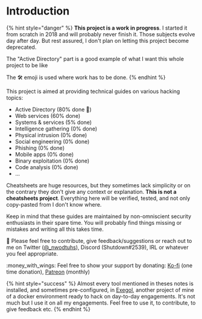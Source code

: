 # Introduction

{% hint style="danger" %}
**This project is a work in progress**. I started it from scratch in 2018 and will probably never finish it. Those subjects evolve day after day. But rest assured, I don't plan on letting this project become deprecated.&#x20;

The "Active Directory" part is a good example of what I want this whole project to be like

The 🛠️ emoji is used where work has to be done.
{% endhint %}

This project is aimed at providing technical guides on various hacking topics:

* Active Directory (80% done :tada:)
* Web services (60% done)
* Systems & services (5% done)
* Intelligence gathering (0% done)
* Physical intrusion (0% done)
* Social engineering (0% done)
* Phishing (0% done)
* Mobile apps (0% done)
* Binary exploitation (0% done)
* Code analysis (0% done)
* ...

Cheatsheets are huge resources, but they sometimes lack simplicity or on the contrary they don't give any context or explanation. **This is not a cheatsheets project**. Everything here will be verified, tested, and not only copy-pasted from I don't know where.

Keep in mind that these guides are maintained by non-omniscient security enthusiasts in their spare time. You will probably find things missing or mistakes and writing all this takes time.

:mega: Please feel free to contribute, give feedback/suggestions or reach out to me on Twitter ([@\_nwodtuhs](https://twitter.com/\_nwodtuhs)), Discord (Shutdown#2539), IRL or whatever you feel appropriate.

:money\_with\_wings: Feel free to show your support by donating: [Ko-fi](https://ko-fi.com/the\_real\_slim\_shutdown) (one time donation), [Patreon](https://www.patreon.com/nwodtuhs) (monthly)

{% hint style="success" %}
Almost every tool mentioned in theses notes is installed, and sometimes pre-configured, in [Exegol](https://github.com/ShutdownRepo/Exegol), another project of mine of a docker environment ready to hack on day-to-day engagements. It's not much but I use it on all my engagements. Feel free to use it, to contribute, to give feedback etc.
{% endhint %}
